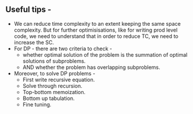 ## Useful tips -

* We can reduce time complexity to an extent keeping the same space complexity. But for further optimisisations, like for writing prod level code, we need to understand that in order to reduce TC, we need to increase 
the SC.
* For DP - there are two criteria to check -
  - whether optimal solution of the problem is the summation of optimal solutions of subproblems.
  -  AND whether the problem has overlapping subproblems.
* Moreover, to solve DP problems -
  - First write recursive equation.
  - Solve through recursion.
  - Top-bottom memoization.
  - Bottom up tabulation.
  - Fine tuning.
    
